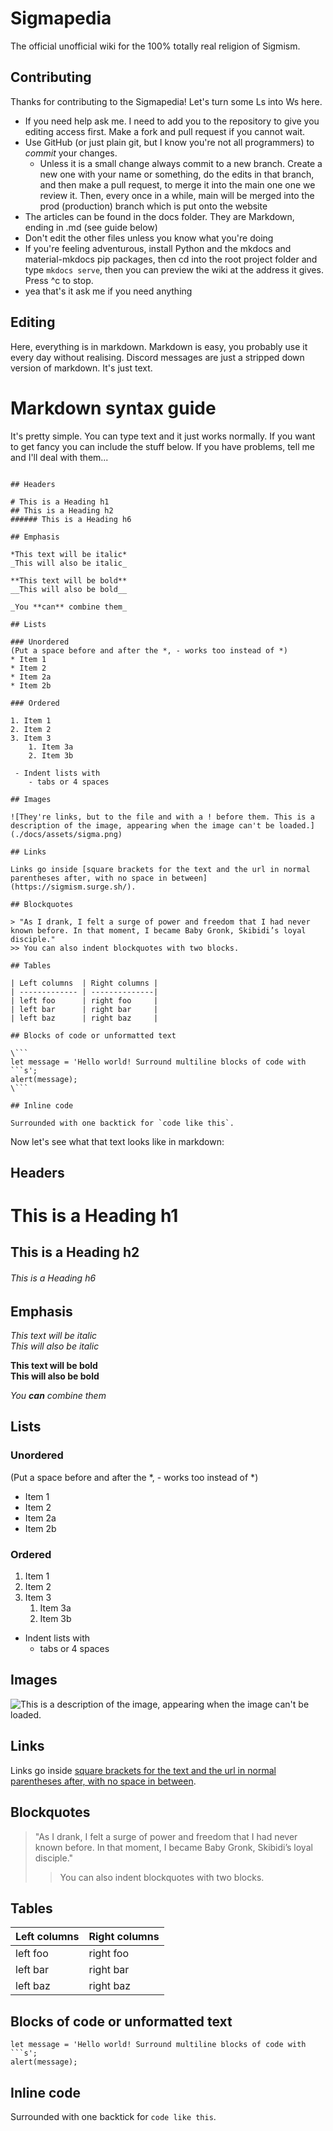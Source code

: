 # Sigmapedia
The official unofficial wiki for the 100% totally real religion of Sigmism.

## Contributing
Thanks for contributing to the Sigmapedia! Let's turn some Ls into Ws here.
 - If you need help ask me. I need to add you to the repository to give you editing access first. Make a fork and pull request if you cannot wait.
 - Use GitHub (or just plain git, but I know you're not all programmers) to *commit* your changes.
   - Unless it is a small change always commit to a new branch. Create a new one with your name or something, do the edits in that branch, and then make a pull request, to merge it into the main one one we review it. Then, every once in a while, main will be merged into the prod (production) branch which is put onto the website
 - The articles can be found in the docs folder. They are Markdown, ending in .md (see guide below)
 - Don't edit the other files unless you know what you're doing
 - If you're feeling adventurous, install Python and the mkdocs and material-mkdocs pip packages, then cd into the root project folder and type `mkdocs serve`, then you can preview the wiki at the address it gives. Press ^c to stop.
 - yea that's it ask me if you need anything

## Editing
Here, everything is in markdown. Markdown is easy, you probably use it every day without realising. Discord messages are just a stripped down version of markdown. It's just text.

# Markdown syntax guide

It's pretty simple. You can type text and it just works normally. If you want to get fancy you can include the stuff below. If you have problems, tell me and I'll deal with them...

```

## Headers

# This is a Heading h1
## This is a Heading h2
###### This is a Heading h6

## Emphasis

*This text will be italic*  
_This will also be italic_

**This text will be bold**  
__This will also be bold__

_You **can** combine them_

## Lists

### Unordered
(Put a space before and after the *, - works too instead of *)
* Item 1
* Item 2
* Item 2a
* Item 2b

### Ordered

1. Item 1
2. Item 2
3. Item 3
    1. Item 3a
    2. Item 3b

 - Indent lists with
    - tabs or 4 spaces

## Images

![They're links, but to the file and with a ! before them. This is a description of the image, appearing when the image can't be loaded.](./docs/assets/sigma.png)

## Links

Links go inside [square brackets for the text and the url in normal parentheses after, with no space in between](https://sigmism.surge.sh/).

## Blockquotes

> "As I drank, I felt a surge of power and freedom that I had never known before. In that moment, I became Baby Gronk, Skibidi’s loyal disciple."
>> You can also indent blockquotes with two blocks.

## Tables

| Left columns  | Right columns |
| ------------- | --------------|
| left foo      | right foo     |
| left bar      | right bar     |
| left baz      | right baz     |

## Blocks of code or unformatted text

\```
let message = 'Hello world! Surround multiline blocks of code with ```s';
alert(message);
\```

## Inline code

Surrounded with one backtick for `code like this`.
```

Now let's see what that text looks like in markdown:

## Headers

# This is a Heading h1
## This is a Heading h2
###### This is a Heading h6

## Emphasis

*This text will be italic*  
_This will also be italic_

**This text will be bold**  
__This will also be bold__

_You **can** combine them_

## Lists

### Unordered
(Put a space before and after the *, - works too instead of *)
* Item 1
* Item 2
* Item 2a
* Item 2b

### Ordered

1. Item 1
2. Item 2
3. Item 3
    1. Item 3a
    2. Item 3b

 - Indent lists with
    - tabs or 4 spaces

## Images

![This is a description of the image, appearing when the image can't be loaded.](./docs/sigma.png)

## Links

Links go inside [square brackets for the text and the url in normal parentheses after, with no space in between](https://sigmism.surge.sh/).

## Blockquotes

> "As I drank, I felt a surge of power and freedom that I had never known before. In that moment, I became Baby Gronk, Skibidi’s loyal disciple."
>> You can also indent blockquotes with two blocks.

## Tables

| Left columns  | Right columns |
| ------------- | --------------|
| left foo      | right foo     |
| left bar      | right bar     |
| left baz      | right baz     |

## Blocks of code or unformatted text

```
let message = 'Hello world! Surround multiline blocks of code with ```s';
alert(message);
```

## Inline code

Surrounded with one backtick for `code like this`.


